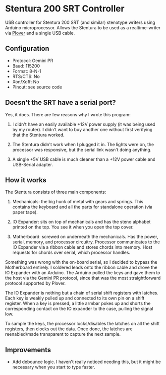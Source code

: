 # Stentura 200 SRT Controller

USB controller for Stentura 200 SRT (and similar) stenotype writers using Arduino microprocessor. Allows the Stentura to be used as a realtime-writer via [Plover](http://stenoknight.com/wiki/Main_Page) and a single USB cable.

## Configuration
- Protocol: Gemini PR
- Baud: 115200
- Format: 8-N-1
- RTS/CTS: No
- Xon/Xoff: No
- Pinout: see source code

## Doesn't the SRT have a serial port?

Yes, it does. There are few reasons why I wrote this program:

1. I didn't have an easily available +12V power supply (it was being used by my router). I didn't want to buy another one without first verifying that the Stentura worked.

2. The Stentura didn't work when I plugged it in. The lights were on, the processor was responsive, but the serial link wasn't doing anything.

3. A single +5V USB cable is much cleaner than a +12V power cable and USB-Serial adapter.

## How it works

The Stentura consists of three main components:

1. Mechanicals: the big hunk of metal with gears and springs. This contains the keyboard and all the parts for standalone operation (via paper tape).

2. IO Expander: sits on top of mechanicals and has the steno alphabet printed on the top. You see it when you open the top cover.

3. Motherboard: screwed on underneath the mechanicals. Has the power, serial, memory, and processor circuitry. Processor communicates to the IO Expander via a ribbon cable and stores chords into memory. Host requests for chords over serial, which processor handles.

Something was wrong with the on-board serial, so I decided to bypass the Motherboard entirely. I soldered leads onto the ribbon cable and drove the IO Expander with an Arduino. The Arduino polled the keys and gave them to the host via the Gemini PR protocol, since that was the most straightforward protocol supported by Plover.

The IO Expander is nothing but a chain of serial shift registers with latches. Each key is weakly pulled up and connected to its own pin on a shift register. When a key is pressed, a little armbar pokes up and shorts the corresponding contact on the IO expander to the case, pulling the signal low.

To sample the keys, the processor locks/disables the latches on all the shift registers, then clocks out the data. Once done, the latches are reenabled/made transparent to capture the next sample.

## Improvements

- Add debounce logic. I haven't really noticed needing this, but it might be necessary when you start to type faster.

